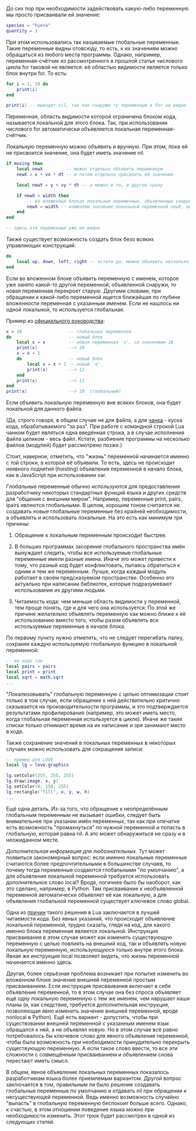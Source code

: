 До сих пор при необходимости задействовать какую-либо переменную мы просто присваивали ей значение:

```lua
species = "hyena"
quantity = 3
```

При этом использовались так называемые глобальные переменные. Такие переменные видны отовсюду, то есть, к их значениям можно обращаться из любого места программы. Однако, например, переменная-счётчик из рассмотренного в прошлой статье числового цикла for таковой не является: её областью видимости является только блок внутри for. То есть:

```lua
for i = 1, 10 do
    print(i)
end

print(i) -- выводит nil, так как снаружи ту переменную в for не видно
```

Переменная, область видимости которой ограничена блоком кода, называется локальной для этого блока. Так, при использовании числового for автоматически объявляется локальная переменная-счётчик.

Локальную переменную можно объявить и вручную. При этом, пока ей не присвоится значение, она будет иметь значение nil.

```lua
if moving then
    local newX         -- можно отдельно объявить переменную
    newX = x + vx * dt -- и потом отдельно присвоить ей значение

    local newY = y + vy * dt -- а можно и то, и другое сразу

    if newX > width then
        -- во вложенных блоках локальные переменные, объявленные снаружи, тоже доступны
        newX = width -- изменяем значение локальной переменной newX, объявленной выше
    end
end

-- здесь эти переменные уже не видно
```

Также существует возможность создать блок безо всяких управляющих конструкций:

```lua
do
    local up, down, left, right -- кстати да, можно объявить несколько переменных сразу
end
```

Если во вложенном блоке объявить переменную с именем, которое уже занято какой-то другой переменной, объявленной снаружи, то новая переменная перекроет старую. Другими словами, при обращении к какой-либо переменной ищется ближайшая по глубине вложенности переменная с указанным именем. Если не нашлось ни одной локальной, то используется глобальная.

Пример из [официального руководства](http://www.lua.org/manual/5.3/manual.html#3.5):

```lua
x = 10                  -- глобальная переменная
do                      -- новый блок
    local x = x         -- новая переменная 'x', со значением 10
    print(x)            --> 10
    x = x + 1
    do                  -- новый блок
        local x = x + 1 -- новый 'x'
        print(x)        --> 12
    end
    print(x)            --> 11
end
print(x)                --> 10  (глобальный)
```

Если объявить локальную переменную вне всяких блоков, она будет локальной для данного файла.

(Да, строго говоря, в общем случае не для файла, а для [чанка](http://www.lua.org/pil/1.1.html) - куска кода, обрабатываемого "за раз". При работе с командной строкой Lua чанком будет являться одна введённая строка, а в случае исполнения файла целиком - весь файл. Кстати, разбиение программы на несколько файлов (модулей) будет рассмотрено позже.)

Стоит, наверное, отметить, что "жизнь" переменной начинается именно с той строки, в которой её объявили. То есть, здесь не происходит неявного поднятия (hoisting) объявления переменной в начало блока, как в JavaScript при использовании var.

_Глобальные_ переменные обычно используются для предоставления разработчику некоторых стандартных функций языка и других средств для "общения с внешним миром". Например, переменные print, pairs, ipairs являются глобальными. В целом, хорошим тоном считается не создавать новые глобальные переменные без крайней необходимости, а объявлять и использовать локальные. На это есть как минимум три причины:

1. Обращение к локальным переменным происходит быстрее.

2. В больших программах засорение глобального пространства имён вынуждает следить, чтобы все используемые глобальные переменные имели разные имена. Иначе это может привести к тому, что разный код будет конфликтовать, пытаясь обратиться к одним и тем же переменным. Лучше, когда каждый модуль работает в своём предсказуемом пространстве. Особенно это актуально при написании библиотек, которые подразумевают использование их другими людьми.

3. Читаемость кода: чем меньше область видимости у переменной, тем проще понять, где и для чего она используется. По этой же причине желательно объявлять переменную как можно ближе к её использованию вместо того, чтобы разом объявлять все используемые переменные в начале блока.

По первому пункту нужно отметить, что не следует перегибать палку, сохраняя каждую используемую глобальную функцию в локальной переменной:

```lua
-- не надо так
local pairs = pairs
local print = print
local sqrt = math.sqrt
...
```

"Локализовывать" глобальную переменную с целью оптимизации стоит только в том случае, если обращение к ней действительно критично сказывается на производительности программы, и это подтверждается результатами профилирования (например, это может иметь место, когда глобальная переменная используется в цикле). Иначе же такие списки только отнимают время на их написание и зря занимают место в коде.

Также сохранение значений в локальных переменных в некоторых случаях можно использовать для сокращения записи:

```lua
-- пример для LÖVE
local lg = love.graphics

lg.setColor(255, 255, 255)
lg.draw(image, x, y)
lg.setColor(0, 150, 255)
lg.rectangle("fill", x, y, w, h)
...
```

Ещё одна деталь. Из-за того, что обращение к неопределённым глобальным переменным не вызывает ошибки, следует быть внимательнее при указании имён переменных, так как при опечатке есть возможность "промахнуться" по нужной переменной и попасть в глобальную, которая равна nil. А это может обнаружиться не сразу и в неожиданном месте.

_Дополнительная информация для любознательных._ Тут может появиться закономерный вопрос: если именно локальные переменные считаются более предпочтительными в большинстве случаев, то почему тогда переменные создаются глобальными "по умолчанию", а для объявления локальной переменной требуется использовать дополнительное слово local? Вроде, логичнее было бы наоборот, как это сделано, например, в Python. Там присваивание к необъявленной переменной автоматически объявляет её как локальную, а для объявления глобальной переменной существует ключевое слово global.

Одна из [причин](http://lua-users.org/wiki/LocalByDefault) такого решения в Lua заключается в лучшей читаемости кода. Без явных указаний, что происходит объявление локальной переменной, трудно сказать, глядя на код, для какого именно блока переменная является локальной. Инструкция присваивания в этом случае может как изменять существующую переменную с целью повлиять на внешний код, так и объявлять новую локальную переменную, использующуюся только внутри этого блока. Явная же инструкция local позволяет видеть, что жизнь переменной начинается именно здесь.

Другая, более серьёзная проблема возникает при попытке изменить во вложенном блоке значение внешней переменной простым присваиванием. Если инструкция присваивания включает в себя объявление переменной, то в этом случае она без спроса объявляет ещё одну локальную переменную с тем же именем, чем нарушает наши планы (и, как следствие, требуется дополнительная инструкция, позволяющая явно изменить значение внешней переменной, вроде nonlocal в Python). Ещё есть вариант - допустить, чтобы при существовании внешней переменной с указанным именем язык обращался к ней, а не объявлял новую. Но в этом случае всё равно потребовалось бы ключевое слово для явного объявления переменной, чтобы была возможность при необходимости принудительно перекрыть существующую переменную. А если такое слово ввести, то все эти сложности с совмещённым присваиванием и объявлением снова перестают иметь смысл.

В общем, явное объявление локальных переменных показалось разработчикам языка более приемлемым вариантом. Другой вопрос заключается в том, правильным ли было решение создавать глобальные переменные по умолчанию и отдавать nil при обращении к несуществующей переменной. Ведь именно возможность случайно "выпасть" в глобальную переменную беспокоит больше всего. Однако, к счастью, в этом отношении поведение языка можно при необходимости изменить. Этот трюк будет рассмотрен в одной из следующих статей.

